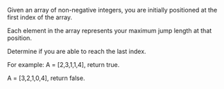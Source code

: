 
Given an array of non-negative integers, you are initially positioned at the first index of the array.


Each element in the array represents your maximum jump length at that position.


Determine if you are able to reach the last index.



For example:
A = [2,3,1,1,4], return true.


A = [3,2,1,0,4], return false.
